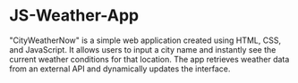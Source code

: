 # JS-Weather-App
"CityWeatherNow" is a simple web application created using HTML, CSS, and JavaScript. It allows users to input a city name and instantly see the current weather conditions for that location. The app retrieves weather data from an external API and dynamically updates the interface.
